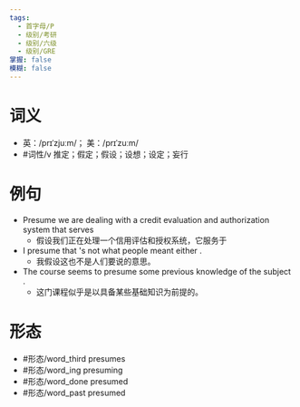 ```yaml
---
tags:
  - 首字母/P
  - 级别/考研
  - 级别/六级
  - 级别/GRE
掌握: false
模糊: false
---
```

# 词义
- 英：/prɪˈzjuːm/； 美：/prɪˈzuːm/
- #词性/v  推定；假定；假设；设想；设定；妄行
# 例句
- Presume we are dealing with a credit evaluation and authorization system that serves
	- 假设我们正在处理一个信用评估和授权系统，它服务于
- I presume that 's not what people meant either .
	- 我假设这也不是人们要说的意思。
- The course seems to presume some previous knowledge of the subject .
	- 这门课程似乎是以具备某些基础知识为前提的。
# 形态
- #形态/word_third presumes
- #形态/word_ing presuming
- #形态/word_done presumed
- #形态/word_past presumed
